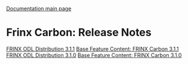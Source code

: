 [Documentation main page](https://frinxio.github.io/Frinx-docs/)

# Frinx Carbon: Release Notes

[FRINX ODL Distribution 3.1.1](Release_Notes/frinx-odl-distribution-3-1-1.md) [Base Feature Content: FRINX Carbon 3.1.1](Release_Notes/frinx-odl-base-feature-content-rel-3-1-1.md)  
[FRINX ODL Distribution 3.1.0](Release_Notes/frinx-odl-distribution-3-1-0.md) [Base Feature Content: FRINX Carbon 3.1.0](Release_Notes/frinx-odl-base-feature-content-rel-3-1-0.md)  
